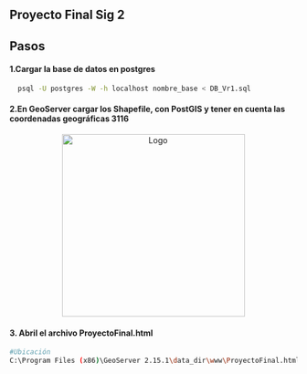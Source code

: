 ## Proyecto Final Sig 2

## Pasos

#### 1.Cargar la base de datos en postgres
```bash
  psql -U postgres -W -h localhost nombre_base < DB_Vr1.sql
```
#### 2.En GeoServer cargar los Shapefile, con PostGIS y tener en cuenta las coordenadas geográficas 3116

<p align="center">
  <a target="blank"><img src="https://raw.githubusercontent.com/CarlosOrtiz9901/SIG2/develop/img/Coordenadas_Geograficas_3116.jpeg" width="320" alt="Logo" /></a>
</p>

#### 3. Abril el archivo ProyectoFinal.html

```bash
#Ubicación
C:\Program Files (x86)\GeoServer 2.15.1\data_dir\www\ProyectoFinal.html
